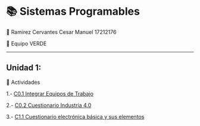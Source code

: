 # :books: Sistemas Programables

:boy: Ramirez Cervantes Cesar Manuel    17212176 

:green_book: Equipo VERDE 
____
## Unidad 1:
:memo: Actividades

  1.- [C0.1 Integrar Equipos de Trabajo](blog/C0.1_CesarManuelRamirezCervantes_VERDE.md)

  2.- [C0.2 Cuestionario Industria 4.0](blog/C0.2_CesarManuelRamirezCervantes_VERDE.md)

  3.- [C1.1 Cuestionario electrónica básica y sus elementos](https://github.com/CMRamirezC/Sistemas_Programables_Ramirez_Cervantes/blob/master/blog/C1.1_CesarManuelRamirezCervantes_VERDE.md)
  

